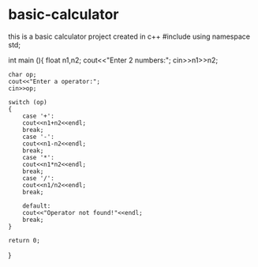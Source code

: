 # basic-calculator
this is a basic calculator project created  in c++
#include <iostream>
using namespace std;

int main (){
    float n1,n2;
    cout<<"Enter 2 numbers:";
    cin>>n1>>n2;

    char op;
    cout<<"Enter a operator:";
    cin>>op;

    switch (op)
    {
        case '+':
        cout<<n1+n2<<endl;
        break;
        case '-':
        cout<<n1-n2<<endl;
        break;
        case '*':
        cout<<n1*n2<<endl;
        break;
        case '/':
        cout<<n1/n2<<endl;
        break;
        
        default:
        cout<<"Operator not found!"<<endl;
        break;
    }

    return 0;
}
